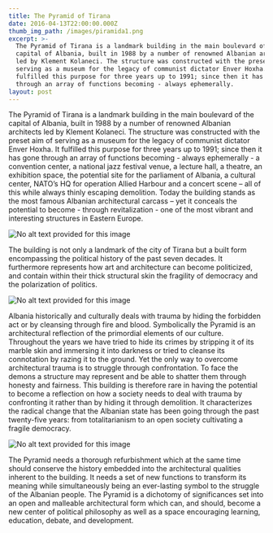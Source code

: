 ```yaml
---
title: The Pyramid of Tirana
date: 2016-04-13T22:00:00.000Z
thumb_img_path: /images/piramida1.png
excerpt: >-
  The Pyramid of Tirana is a landmark building in the main boulevard of the
  capital of Albania, built in 1988 by a number of renowned Albanian architects
  led by Klement Kolaneci. The structure was constructed with the preset aim of
  serving as a museum for the legacy of communist dictator Enver Hoxha. It
  fulfilled this purpose for three years up to 1991; since then it has gone
  through an array of functions becoming - always ephemerally.
layout: post
---
```

The Pyramid of Tirana is a landmark building in the main boulevard of the capital of Albania, built in 1988 by a number of renowned Albanian architects led by Klement Kolaneci. The structure was constructed with the preset aim of serving as a museum for the legacy of communist dictator Enver Hoxha. It fulfilled this purpose for three years up to 1991; since then it has gone through an array of functions becoming - always ephemerally - a convention center, a national jazz festival venue, a lecture hall, a theatre, an exhibition space, the potential site for the parliament of Albania, a cultural center, NATO’s HQ for operation Allied Harbour and a concert scene – all of this while always thinly escaping demolition. Today the building stands as the most famous Albanian architectural carcass – yet it conceals the potential to become - through revitalization - one of the most vibrant and interesting structures in Eastern Europe.

![No alt text provided for this image](https://media-exp1.licdn.com/dms/image/C4D12AQHnhsoWDqXSrw/article-inline_image-shrink_1500_2232/0?e=1583971200&v=beta&t=X0hhPPzbjWshL66Hjg7FCkHNw0H8p6KPkhQJKY5Jz7w)

The building is not only a landmark of the city of Tirana but a built form encompassing the political history of the past seven decades. It furthermore represents how art and architecture can become politicized, and contain within their thick structural skin the fragility of democracy and the polarization of politics.

![No alt text provided for this image](https://media-exp1.licdn.com/dms/image/C4D12AQG7ulOjCu0qFg/article-inline_image-shrink_400_744/0?e=1583971200&v=beta&t=4pZhUPaXEQRQ9Hja2eytf6VyG_g0RJZw_3VpTUPEkgQ)

Albania historically and culturally deals with trauma by hiding the forbidden act or by cleansing through fire and blood. Symbolically the Pyramid is an architectural reflection of the primordial elements of our culture. Throughout the years we have tried to hide its crimes by stripping it of its marble skin and immersing it into darkness or tried to cleanse its connotation by razing it to the ground. Yet the only way to overcome architectural trauma is to struggle through confrontation. To face the demons a structure may represent and be able to shatter them through honesty and fairness. This building is therefore rare in having the potential to become a reflection on how a society needs to deal with trauma by confronting it rather than by hiding it through demolition. It characterizes the radical change that the Albanian state has been going through the past twenty-five years: from totalitarianism to an open society cultivating a fragile democracy.

![No alt text provided for this image](https://media-exp1.licdn.com/dms/image/C4D12AQEw8SYGbu5aww/article-inline_image-shrink_1500_2232/0?e=1583971200&v=beta&t=xXObGvFtDaqWRX1dTu2ac20l7Q9d5dg8niv2E88AQ4A)

The Pyramid needs a thorough refurbishment which at the same time should conserve the history embedded into the architectural qualities inherent to the building. It needs a set of new functions to transform its meaning while simultaneously being an ever-lasting symbol to the struggle of the Albanian people. The Pyramid is a dichotomy of significances set into an open and malleable architectural form which can, and should, become a new center of political philosophy as well as a space encouraging learning, education, debate, and development.
